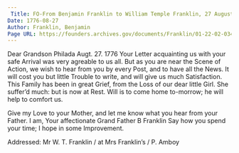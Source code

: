 ```yaml
---
 Title: FO-From Benjamin Franklin to William Temple Franklin, 27 August 1776
Date: 1776-08-27
Author: Franklin, Benjamin
Page URL: https://founders.archives.gov/documents/Franklin/01-22-02-0345
---
```


Dear Grandson
Philada Augt. 27. 1776
Your Letter acquainting us with your safe Arrival was very agreable to us all. But as you are near the Scene of Action, we wish to hear from you by every Post, and to have all the News. It will cost you but little Trouble to write, and will give us much Satisfaction.
This Family has been in great Grief, from the Loss of our dear little Girl. She suffer’d much: but is now at Rest. Will is to come home to-morrow; he will help to comfort us.

Give my Love to your Mother, and let me know what you hear from your Father. I am, Your affectionate Grand Father
B Franklin
Say how you spend your time; I hope in some Improvement.
 
Addressed: Mr W. T. Franklin / at Mrs Franklin’s / P. Amboy

